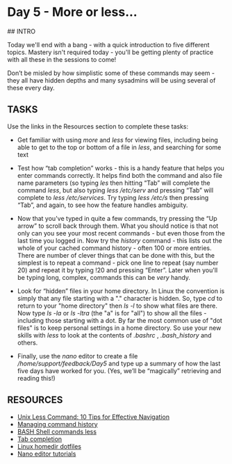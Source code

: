 <H1> Day 5 - More or less...
</H1>
## INTRO

Today we'll end with a bang - with a quick introduction to five different topics. Mastery isn't required today - you'll be getting plenty of practice with all these in the sessions to come!

Don’t be misled by how simplistic some of these commands may seem - they all have hidden depths and many sysadmins will be using several of these every day. 

## TASKS

Use the links in the Resources section to complete these tasks:

* Get familiar with using *more* and *less* for viewing files, including being able to get to the top or bottom of a file in *less*, and searching for some text

* Test how “tab completion” works - this is a handy feature that helps you enter commands correctly. It helps find both the command and also file name parameters (so typing *les* then hitting “Tab” will complete the command *less*, but also typing *less /etc/serv* and pressing “Tab” will complete to *less /etc/services*. Try typing *less /etc/s* then pressing “Tab”, and again, to see how the feature handles ambiguity.

* Now that you've typed in quite a few commands, try pressing the “Up arrow” to scroll back through them. What you should notice is that not only can you see your most recent commands - but even those from the last time you logged in. Now try the *history*  command - this lists out the whole of your cached command history - often 100 or more entries. There are number of clever things that can be done with this, but the simplest is to repeat a command - pick one line to repeat (say number 20)  and repeat it by typing !20 and pressing “Enter”. Later when you'll  be typing long, complex, commands this can be *very* handy.

* Look for “hidden” files in your home directory. In Linux the convention is simply that any file starting with a "." character is hidden. So, type _cd_ to return to your "home directory" then _ls -l_ to show what files are there. Now type _ls -la_ or _ls -ltra_ (the "a" is for "all") to show all the files - including those starting with a dot. By far the most common use of "dot files" is to keep personal settings in a home directory. So use your new skills with *less* to look at the contents of  *.bashrc* ,  *.bash_history* and others.

* Finally, use the *nano* editor to create a file */home/support/feedback/Day5* and type up a summary of how the last five days have worked for you. (Yes, we’ll be “magically” retrieving and reading this!)


## RESOURCES

* [Unix Less Command: 10 Tips for Effective Navigation](http://www.thegeekstuff.com/2010/02/unix-less-command-10-tips-for-effective-navigation/)
* [Managing command history](https://access.redhat.com/knowledge/docs/en-US/Red_Hat_Enterprise_Linux/3/html/Step_by_Step_Guide/s1-managing-command-history.html)
* [BASH Shell commands less](http://www.youtube.com/watch?v=ZQTt0LEoj3k)
* [Tab completion](https://www.youtube.com/watch?v=7V-fovVlCvA)
* [Linux homedir dotfiles](http://techthat.net/2010/10/06/linux-homedir-dotfiles/)
* [Nano editor tutorials](http://www.debianadmin.com/nano-editor-tutorials.html)


